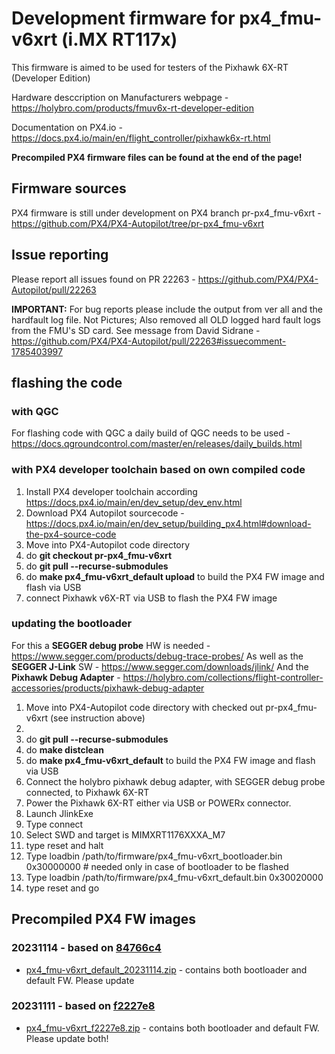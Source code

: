 # Development firmware for px4_fmu-v6xrt (i.MX RT117x)

This firmware is aimed to be used for testers of the Pixhawk 6X-RT (Developer Edition) 

Hardware desccription on Manufacturers webpage - https://holybro.com/products/fmuv6x-rt-developer-edition

Documentation on PX4.io - https://docs.px4.io/main/en/flight_controller/pixhawk6x-rt.html

**Precompiled PX4 firmware files can be found at the end of the page!**

## Firmware sources
PX4 firmware is still under development on PX4 branch pr-px4_fmu-v6xrt - https://github.com/PX4/PX4-Autopilot/tree/pr-px4_fmu-v6xrt

## Issue reporting
Please report all issues found on PR 22263 - https://github.com/PX4/PX4-Autopilot/pull/22263

**IMPORTANT:** For bug reports please include the output from ver all and the hardfault log file. Not Pictures; Also removed all OLD logged hard fault logs from the FMU's SD card.
See message from David Sidrane - https://github.com/PX4/PX4-Autopilot/pull/22263#issuecomment-1785403997

## flashing the code
### with QGC
For flashing code with QGC a daily build of QGC needs to be used - https://docs.qgroundcontrol.com/master/en/releases/daily_builds.html

### with PX4 developer toolchain based on own compiled code
1) Install PX4 developer toolchain according https://docs.px4.io/main/en/dev_setup/dev_env.html
2) Download PX4 Autopilot sourcecode - https://docs.px4.io/main/en/dev_setup/building_px4.html#download-the-px4-source-code
3) Move into PX4-Autopilot code directory
4) do **git checkout pr-px4_fmu-v6xrt**
5) do **git pull --recurse-submodules**
6) do **make px4_fmu-v6xrt_default upload** to build the PX4 FW image and flash via USB
7) connect Pixhawk v6X-RT via USB to flash the PX4 FW image

### updating the bootloader
For this a **SEGGER debug probe** HW is needed - https://www.segger.com/products/debug-trace-probes/
As well as the **SEGGER J-Link** SW - https://www.segger.com/downloads/jlink/
And the **Pixhawk Debug Adapter** - https://holybro.com/collections/flight-controller-accessories/products/pixhawk-debug-adapter

1) Move into PX4-Autopilot code directory with checked out pr-px4_fmu-v6xrt (see instruction above)
2)
3) do **git pull --recurse-submodules**
4) do **make distclean**
5) do **make px4_fmu-v6xrt_default** to build the PX4 FW image and flash via USB
6) Connect the holybro pixhawk debug adapter, with SEGGER debug probe connected, to Pixhawk 6X-RT
7) Power the Pixhawk 6X-RT either via USB or POWERx connector.
8) Launch JlinkExe
9) Type connect
10) Select SWD and target is MIMXRT1176XXXA_M7
11) type reset and halt
12) Type loadbin /path/to/firmware/px4_fmu-v6xrt_bootloader.bin 0x30000000              # needed only in case of bootloader to be flashed
13) Type loadbin /path/to/firmware/px4_fmu-v6xrt_default.bin 0x30020000
14) type reset and go

## Precompiled PX4 FW images

### 20231114 - based on [84766c4](https://github.com/PX4/PX4-Autopilot/commit/84766c4cb89ebdabfa7f2230e88a272f4c677ce3)
* [px4_fmu-v6xrt_default_20231114.zip](px4_fmu-v6xrt_default_20231114.zip) - contains both bootloader and default FW. Please update
  
### 20231111 - based on [f2227e8](https://github.com/PX4/PX4-Autopilot/commit/076cf41cff5bca695950768ccb3597df22703e11)
* [px4_fmu-v6xrt_f2227e8.zip](px4_fmu-v6xrt_f2227e8.zip) - contains both bootloader and default FW. Please update both!
